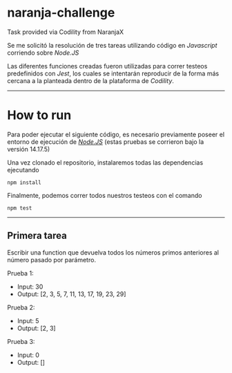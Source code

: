 # naranja-challenge
Task provided via Codility from NaranjaX

Se me solicitó la resolución de tres tareas utilizando código en *Javascript* corriendo sobre *Node.JS*

Las diferentes funciones creadas fueron utilizadas para correr testeos predefinidos con *Jest*, los cuales se intentarán reproducir de la forma más cercana a la planteada dentro de la plataforma de *Codility*.

* * *

# How to run

Para poder ejecutar el siguiente código, es necesario previamente poseer el entorno de ejecución de [*Node.JS*](https://nodejs.org/es/) (estas pruebas se corrieron bajo la versión 14.17.5)

Una vez clonado el repositorio, instalaremos todas las dependencias ejecutando

```
npm install
```

Finalmente, podemos correr todos nuestros testeos con el comando
```
npm test
```

* * *
## Primera tarea

Escribir una function que devuelva todos los números primos anteriores al número pasado por parámetro.

Prueba 1:

- Input: 30
- Output: [2, 3, 5, 7, 11, 13, 17, 19, 23, 29]

Prueba 2:

- Input: 5
- Output: [2, 3]

Prueba 3:

- Input: 0
- Output: []